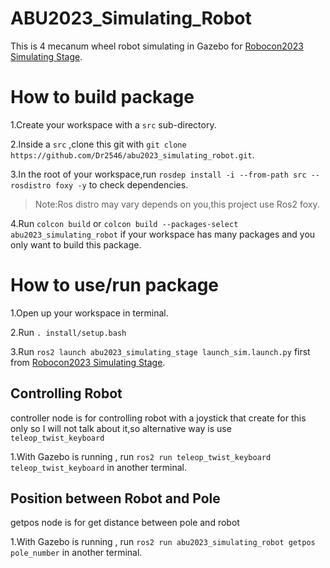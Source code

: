 # ABU2023_Simulating_Robot

This is 4 mecanum wheel robot simulating in Gazebo for [Robocon2023 Simulating Stage](https://github.com/Dr2546/abu2023_simulating_stage).


# How to build package
1.Create your workspace with a ```src``` sub-directory.

2.Inside a ```src``` ,clone this git with ```git clone https://github.com/Dr2546/abu2023_simulating_robot.git```.

3.In the root of your workspace,run ```rosdep install -i --from-path src --rosdistro foxy -y``` to check dependencies.

> Note:Ros distro may vary depends on you,this project use Ros2 foxy.

4.Run ```colcon build``` or ```colcon build --packages-select abu2023_simulating_robot``` if your workspace has many packages and you only want to build this package.

# How to use/run package
1.Open up your workspace in terminal.

2.Run ```. install/setup.bash```

3.Run ```ros2 launch abu2023_simulating_stage launch_sim.launch.py``` first from [Robocon2023 Simulating Stage](https://github.com/Dr2546/abu2023_simulating_stage).

## Controlling Robot

controller node is for controlling robot with a joystick that create for this only so I will not talk about it,so alternative way is use ```teleop_twist_keyboard```

1.With Gazebo is running , run ```ros2 run teleop_twist_keyboard teleop_twist_keyboard``` in another terminal.

## Position between Robot and Pole

getpos node is for get distance between pole and robot

1.With Gazebo is running , run ```ros2 run abu2023_simulating_robot getpos pole_number``` in another terminal.
